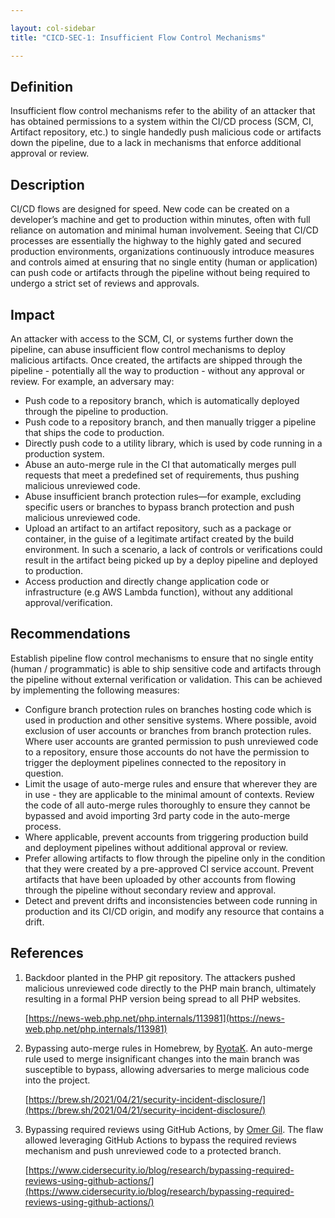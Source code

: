 ```yaml
---

layout: col-sidebar
title: "CICD-SEC-1: Insufficient Flow Control Mechanisms"

---
```

## Definition

Insufficient flow control mechanisms refer to the ability of an attacker that has obtained permissions to a system within the CI/CD process (SCM, CI, Artifact repository, etc.) to single handedly push malicious code or artifacts down the pipeline, due to a lack in mechanisms that enforce additional approval or review.


## Description

CI/CD flows are designed for speed. New code can be created on a developer’s machine and get to production within minutes, often with full reliance on automation and minimal human involvement. Seeing that CI/CD processes are essentially the highway to the highly gated and secured production environments, organizations continuously introduce measures and controls aimed at ensuring that no single entity (human or application) can push code or artifacts through the pipeline without being required to undergo a strict set of reviews and approvals.


## Impact

An attacker with access to the SCM, CI, or systems further down the pipeline, can abuse insufficient flow control mechanisms to deploy malicious artifacts. Once created, the artifacts are shipped through the pipeline - potentially all the way to production - without any approval or review. For example, an adversary may:



* Push code to a repository branch, which is automatically deployed through the pipeline to production.
* Push code to a repository branch, and then manually trigger a pipeline that ships the code to production.
* Directly push code to a utility library, which is used by code running in a production system.
* Abuse an auto-merge rule in the CI that automatically merges pull requests that meet a predefined set of requirements, thus pushing malicious unreviewed code.
* Abuse insufficient branch protection rules—for example, excluding specific users or branches to bypass branch protection and push malicious unreviewed code.
* Upload an artifact to an artifact repository, such as a package or container, in the guise of a legitimate artifact created by the build environment. In such a scenario, a lack of controls or verifications could result in the artifact being picked up by a deploy pipeline and deployed to production.
* Access production and directly change application code or infrastructure (e.g AWS Lambda function), without any additional approval/verification.


## Recommendations

Establish pipeline flow control mechanisms to ensure that no single entity (human / programmatic) is able to ship sensitive code and artifacts through the pipeline without external verification or validation. This can be achieved by implementing the following measures:



* Configure branch protection rules on branches hosting code which is used in production and other sensitive systems. Where possible, avoid exclusion of user accounts or branches from branch protection rules. Where user accounts are granted permission to push unreviewed code to a repository, ensure those accounts do not have the permission to trigger the deployment pipelines connected to the repository in question.
* Limit the usage of auto-merge rules and ensure that wherever they are in use - they are applicable to the minimal amount of contexts. Review the code of all auto-merge rules thoroughly to ensure they cannot be bypassed and avoid importing 3rd party code in the auto-merge process.
* Where applicable, prevent accounts from triggering production build and deployment pipelines without additional approval or review.
* Prefer allowing artifacts to flow through the pipeline only in the condition that they were created by a pre-approved CI service account. Prevent artifacts that have been uploaded by other accounts from flowing through the pipeline without secondary review and approval.
* Detect and prevent drifts and inconsistencies between code running in production and its CI/CD origin, and modify any resource that contains a drift.


## References



1. Backdoor planted in the PHP git repository. The attackers pushed malicious unreviewed code directly to the PHP main branch, ultimately resulting in a formal PHP version being spread to all PHP websites.

    [https://news-web.php.net/php.internals/113981](https://news-web.php.net/php.internals/113981)

2. Bypassing auto-merge rules in Homebrew, by [RyotaK](https://twitter.com/ryotkak). An auto-merge rule used to merge insignificant changes into the main branch was susceptible to bypass, allowing adversaries to merge malicious code into the project.

    [https://brew.sh/2021/04/21/security-incident-disclosure/](https://brew.sh/2021/04/21/security-incident-disclosure/)

3. Bypassing required reviews using GitHub Actions, by [Omer Gil](https://twitter.com/omer_gil). The flaw allowed leveraging GitHub Actions to bypass the required reviews mechanism and push unreviewed code to a protected branch.

    [https://www.cidersecurity.io/blog/research/bypassing-required-reviews-using-github-actions/](https://www.cidersecurity.io/blog/research/bypassing-required-reviews-using-github-actions/)
